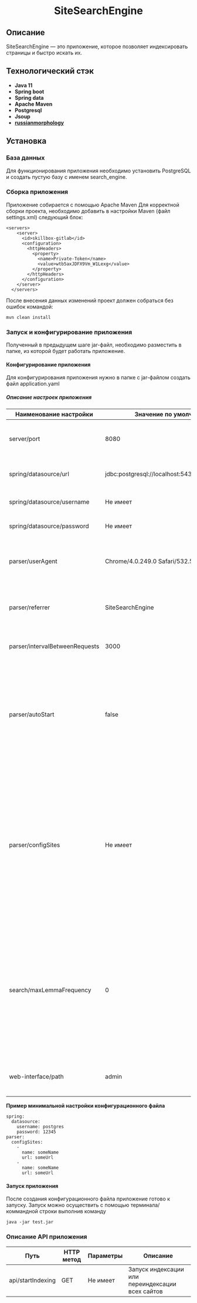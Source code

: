 <h1 align="center">SiteSearchEngine</h1>

## Описание
SiteSearchEngine — это приложение, которое позволяет индексировать страницы и быстро искать их.
## Технологический стэк
- **Java 11**
- **Spring boot**
- **Spring data**
- **Apache Maven**
- **Postgresql**
- **Jsoup**
- **[russianmorphology](https://github.com/akuznetsov/russianmorphology)**
## Установка
### База данных
Для функционирования приложения необходимо установить PostgreSQL и создать пустую базу с именем search_engine.
### Сборка приложения
Приложение собирается с помощью Apache Maven
Для корректной сборки проекта, необходимо добавить в настройки Maven (файл settings.xml) следующий блок:
```
<servers>
    <server>
      <id>skillbox-gitlab</id>
      <configuration>
        <httpHeaders>
          <property>
            <name>Private-Token</name>
            <value>wtb5axJDFX9Vm_W1Lexg</value>
          </property>
        </httpHeaders>
      </configuration>
    </server>
  </servers>
```
После внесения данных изменений проект должен собраться без ошибок командой:
```
mvn clean install
```
### Запуск и конфигурирование приложения
Полученный в предыдущем шаге jar-файл, необходимо разместить в папке, из которой будет работать приложение.
#### Конфигурирование приложения
Для конфигурирования приложения нужно в папке с jar-файлом создать файл application.yaml
##### Описание настроек приложения
| Наименование настройки  | Значение по умолчанию |  Описание |
| ------------- | ------------- | --------|
| server/port  | 8080  | Настройка для указания на каком порту будет запущен веб-сервер |
| spring/datasource/url  | jdbc:postgresql://localhost:5432/search_engine  | Указывается адрес базы данных и её наименование |
| spring/datasource/username  | Не имеет  | Логин пользователя БД |
| spring/datasource/password  | Не имеет  | Пароль пользователя БД |
| parser/userAgent  | Chrome/4.0.249.0 Safari/532.5  | userAgent, который будет использоваться в HTTP-запросах, при парсинге сейтов |
| parser/referrer  | SiteSearchEngine  | referrer, который будет использоваться в HTTP-запросах, при парсинге сейтов |
| parser/intervalBetweenRequests  | 3000  | Интервал между запросами к сайту в милисекундах |
| parser/autoStart  | false  | Настройка позволяющаяя задать будет ли приложения при каждом запуске автоматически начинать индексацию/переиндексацию всех сайтов, которые находятся в базе данных приложения |
| parser/configSites  | Не имеет  | Настройка позволяющаяя задать начальный список сайтов, в виде списка объектов для кажждого из который нужно задать name (Наименование сайта) и url (Адрес сайта), более конкретный пример указания данного параметра будет представлен ниже|
| search/maxLemmaFrequency  | 0 | Настройка позволяющаяя задать частоту лемм при которой они будут отсееваться из поисковой выдачи, при значении 0, будет использоваться формула (частота леммы >= общее количество страниц сайта - 50)|
| web-interface/path  | admin | Настройка определяющая путь до web-интерфейса приложения|

**Пример минимальной настройки конфигурационного файла**
```
spring:
  datasource:    
    username: postgres
    password: 12345  
parser:  
  configSites:
    -
      name: someName
      url: someUrl
    -
      name: someName
      url: someUrl
```
#### Запуск приложения
После создания конфигурационного файла приложение готово к запуску. Запуск можно осуществить с помощью терминала/коммандной строки выполнив команду 
```
java -jar test.jar
```
### Описание API приложения

| Путь  | HTTP метод | Параметры | Описание |
| ------------- | ------------- | --------| -------|
| api/startIndexing  | GET  | Не имеет | Запуск индексации или переиндексации всех сайтов |
